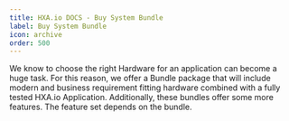 ```yaml
---
title: HXA.io DOCS - Buy System Bundle
label: Buy System Bundle
icon: archive
order: 500
---
```

We know to choose the right Hardware for an application can become a huge task. For this reason, we offer a Bundle package that will include modern and business requirement fitting hardware combined with a fully tested HXA.io Application. Additionally, these bundles offer some more features. The feature set depends on the bundle.